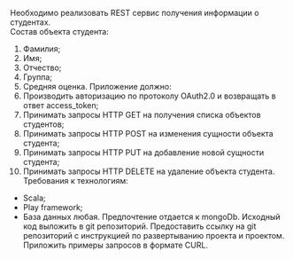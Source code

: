 Необходимо	реализовать	REST	сервис	получения	информации	о студентах.		
Состав	объекта	студента:
1.	Фамилия;
2.	Имя;
3.	Отчество;
4.	Группа;
5.	Средняя	оценка.
      Приложение	должно:
1.	Производить	авторизацию	по	протоколу	OAuth2.0	и	возвращать	в ответ	access_token;
2.	Принимать	запросы	HTTP	GET	на	получения	списка	объектов студентов;
3.	Принимать	запросы	HTTP	POST	на	изменения	сущности	объекта студента;
4.	Принимать	запросы	HTTP	PUT	на	добавление	новой	сущности	студента;
5.	Принимать	запросы	HTTP	DELETE	на	удаление	объекта	студента.
      Требования	к	технологиям:
-	Scala;
-	Play framework;
-	База	данных	любая.	Предпочтение	отдается	к	mongoDb.
     Исходный	код	выложить	в	git	репозиторий.
     Предоставить	ссылку	на	git	репозиторий	с	инструкцией	по	развертыванию	проекта	и	проектом.	Приложить	примеры	запросов	в	формате	CURL. 
